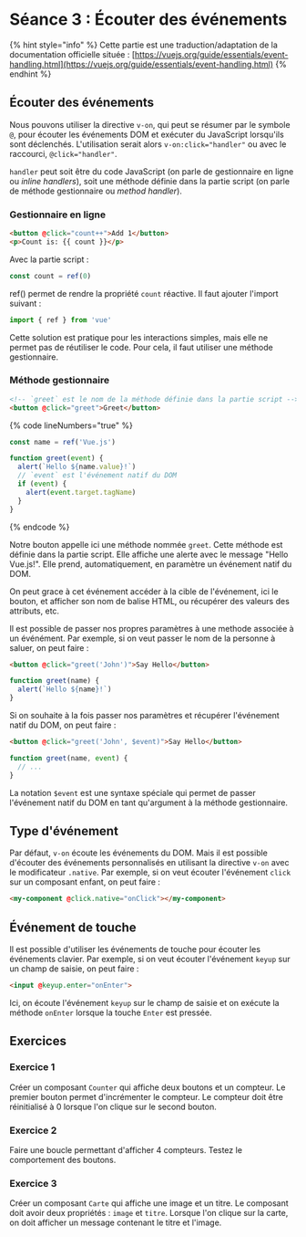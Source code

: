 # Séance 3 : Écouter des événements

{% hint style="info" %}
Cette partie est une traduction/adaptation de la documentation officielle située : [https://vuejs.org/guide/essentials/event-handling.html](https://vuejs.org/guide/essentials/event-handling.html)
{% endhint %}

## Écouter des événements

Nous pouvons utiliser la directive `v-on`, qui peut se résumer par le symbole `@`, pour écouter les événements DOM et exécuter du JavaScript lorsqu'ils sont déclenchés. L'utilisation serait alors `v-on:click="handler"` ou avec le raccourci, `@click="handler"`.

`handler` peut soit être du code JavaScript (on parle de gestionnaire en ligne ou _inline handlers_), soit une méthode définie dans la partie script (on parle de méthode gestionnaire ou _method handler_).

### Gestionnaire en ligne

```html
<button @click="count++">Add 1</button>
<p>Count is: {{ count }}</p>
```

Avec la partie script :

```javascript
const count = ref(0)
```

ref() permet de rendre la propriété `count` réactive. Il faut ajouter l'import suivant :

```javascript
import { ref } from 'vue'
```

Cette solution est pratique pour les interactions simples, mais elle ne permet pas de réutiliser le code. Pour cela, il faut utiliser une méthode gestionnaire.

### Méthode gestionnaire

```html
<!-- `greet` est le nom de la méthode définie dans la partie script -->
<button @click="greet">Greet</button>
```

{% code lineNumbers="true" %}
```javascript
const name = ref('Vue.js')

function greet(event) {
  alert(`Hello ${name.value}!`)
  // `event` est l'événement natif du DOM
  if (event) {
    alert(event.target.tagName)
  }
}
```
{% endcode %}

Notre bouton appelle ici une méthode nommée `greet`. Cette méthode est définie dans la partie script. Elle affiche une alerte avec le message "Hello Vue.js!". Elle prend, automatiquement, en paramètre un événement natif du DOM.

On peut grace à cet événement accéder à la cible de l'événement, ici le bouton, et afficher son nom de balise HTML, ou récupérer des valeurs des attributs, etc.

Il est possible de passer nos propres paramètres à une methode associée à un événément. Par exemple, si on veut passer le nom de la personne à saluer, on peut faire :

```html
<button @click="greet('John')">Say Hello</button>
```

```javascript
function greet(name) {
  alert(`Hello ${name}!`)
}
```

Si on souhaite à la fois passer nos paramètres et récupérer l'événement natif du DOM, on peut faire :

```html
<button @click="greet('John', $event)">Say Hello</button>
```

```javascript
function greet(name, event) {
  // ...
}
```

La notation `$event` est une syntaxe spéciale qui permet de passer l'événement natif du DOM en tant qu'argument à la méthode gestionnaire.

## Type d'événement

Par défaut, `v-on` écoute les événements du DOM. Mais il est possible d'écouter des événements personnalisés en utilisant la directive `v-on` avec le modificateur `.native`. Par exemple, si on veut écouter l'événement `click` sur un composant enfant, on peut faire :

```html
<my-component @click.native="onClick"></my-component>
```

## Événement de touche

Il est possible d'utiliser les événements de touche pour écouter les événements clavier. Par exemple, si on veut écouter l'événement `keyup` sur un champ de saisie, on peut faire :

```html
<input @keyup.enter="onEnter">
```

Ici, on écoute l'événement `keyup` sur le champ de saisie et on exécute la méthode `onEnter` lorsque la touche `Enter` est pressée.

## Exercices

### Exercice 1

Créer un composant `Counter` qui affiche deux boutons et un compteur. Le premier bouton permet d'incrémenter le compteur. Le compteur doit être réinitialisé à 0 lorsque l'on clique sur le second bouton.

### Exercice 2

Faire une boucle permettant d'afficher 4 compteurs. Testez le comportement des boutons.

### Exercice 3

Créer un composant `Carte` qui affiche une image et un titre. Le composant doit avoir deux propriétés : `image` et `titre`. Lorsque l'on clique sur la carte, on doit afficher un message contenant le titre et l'image.
